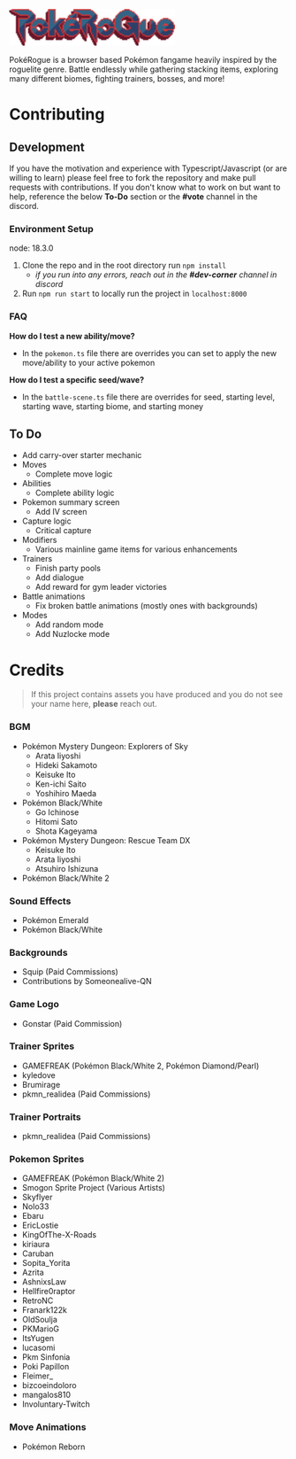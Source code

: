 <img src="./public/images/logo.png" width="300" alt="PokéRogue">

PokéRogue is a browser based Pokémon fangame heavily inspired by the roguelite genre. Battle endlessly while gathering stacking items, exploring many different biomes, fighting trainers, bosses, and more! 

# Contributing
## Development
If you have the motivation and experience with Typescript/Javascript (or are willing to learn) please feel free to fork the repository and make pull requests with contributions. If you don't know what to work on but want to help, reference the below **To-Do** section or the **#vote** channel in the discord. 

### Environment Setup
node: 18.3.0

1. Clone the repo and in the root directory run `npm install`
    - *if you run into any errors, reach out in the **#dev-corner** channel in discord*
2. Run `npm run start` to locally run the project in `localhost:8000`

### FAQ

**How do I test a new ability/move?**
- In the `pokemon.ts` file there are overrides you can set to apply the new move/ability to your active pokemon

**How do I test a specific seed/wave?**
- In the `battle-scene.ts` file there are overrides for seed, starting level, starting wave, starting biome, and starting money


## To Do

- Add carry-over starter mechanic
- Moves
  - Complete move logic
- Abilities
  - Complete ability logic
- Pokemon summary screen
  - Add IV screen
- Capture logic
  - Critical capture
- Modifiers
  - Various mainline game items for various enhancements
- Trainers
  - Finish party pools
  - Add dialogue
  - Add reward for gym leader victories
- Battle animations
  - Fix broken battle animations (mostly ones with backgrounds)
- Modes
  - Add random mode
  - Add Nuzlocke mode

# Credits
> If this project contains assets you have produced and you do not see your name here, **please** reach out.

### BGM
  - Pokémon Mystery Dungeon: Explorers of Sky
    - Arata Iiyoshi
    - Hideki Sakamoto
    - Keisuke Ito
    - Ken-ichi Saito
    - Yoshihiro Maeda
  - Pokémon Black/White
    - Go Ichinose
    - Hitomi Sato
    - Shota Kageyama
  - Pokémon Mystery Dungeon: Rescue Team DX
    - Keisuke Ito
    - Arata Iiyoshi
    - Atsuhiro Ishizuna
  - Pokémon Black/White 2

### Sound Effects
  - Pokémon Emerald
  - Pokémon Black/White

### Backgrounds
  - Squip (Paid Commissions)
  - Contributions by Someonealive-QN

### Game Logo
  - Gonstar (Paid Commission)

### Trainer Sprites
  - GAMEFREAK (Pokémon Black/White 2, Pokémon Diamond/Pearl)
  - kyledove
  - Brumirage
  - pkmn_realidea (Paid Commissions)

### Trainer Portraits
  - pkmn_realidea (Paid Commissions)

### Pokemon Sprites
  - GAMEFREAK (Pokémon Black/White 2)
  - Smogon Sprite Project (Various Artists)
  - Skyflyer
  - Nolo33
  - Ebaru
  - EricLostie
  - KingOfThe-X-Roads
  - kiriaura
  - Caruban
  - Sopita_Yorita
  - Azrita
  - AshnixsLaw
  - Hellfire0raptor
  - RetroNC
  - Franark122k
  - OldSoulja
  - PKMarioG
  - ItsYugen
  - lucasomi
  - Pkm Sinfonia
  - Poki Papillon
  - Fleimer_
  - bizcoeindoloro
  - mangalos810
  - Involuntary-Twitch

### Move Animations
  - Pokémon Reborn
